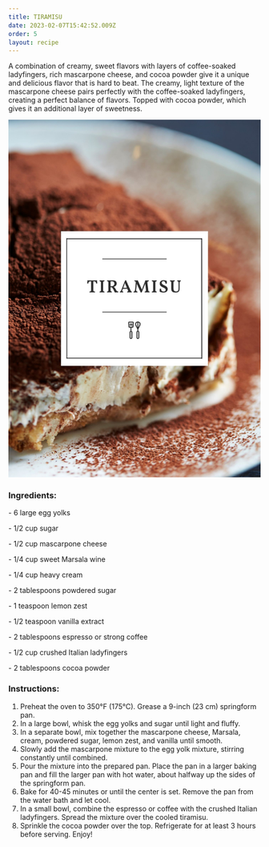 ```yaml
---
title: TIRAMISU
date: 2023-02-07T15:42:52.009Z
order: 5
layout: recipe
---
```

A combination of creamy, sweet flavors with layers of coffee-soaked ladyfingers, rich mascarpone cheese, and cocoa powder give it a unique and delicious flavor that is hard to beat. The creamy, light texture of the mascarpone cheese pairs perfectly with the coffee-soaked ladyfingers, creating a perfect balance of flavors. Topped with cocoa powder, which gives it an additional layer of sweetness.

![](../uploads/6.jpg)

### Ingredients:

\- 6 large egg yolks 

\- 1/2 cup sugar 

\- 1/2 cup mascarpone cheese 

\- 1/4 cup sweet Marsala wine 

\- 1/4 cup heavy cream 

\- 2 tablespoons powdered sugar 

\- 1 teaspoon lemon zest 

\- 1/2 teaspoon vanilla extract 

\- 2 tablespoons espresso or strong coffee 

\- 1/2 cup crushed Italian ladyfingers 

\- 2 tablespoons cocoa powder

### Instructions:

1. Preheat the oven to 350°F (175°C). Grease a 9-inch (23 cm) springform pan. 
2. In a large bowl, whisk the egg yolks and sugar until light and fluffy. 
3. In a separate bowl, mix together the mascarpone cheese, Marsala, cream, powdered sugar, lemon zest, and vanilla until smooth. 
4. Slowly add the mascarpone mixture to the egg yolk mixture, stirring constantly until combined. 
5. Pour the mixture into the prepared pan. Place the pan in a larger baking pan and fill the larger pan with hot water, about halfway up the sides of the springform pan. 
6. Bake for 40-45 minutes or until the center is set. Remove the pan from the water bath and let cool. 
7. In a small bowl, combine the espresso or coffee with the crushed Italian ladyfingers. Spread the mixture over the cooled tiramisu. 
8. Sprinkle the cocoa powder over the top. Refrigerate for at least 3 hours before serving. Enjoy!